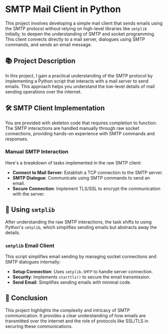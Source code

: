 # SMTP Mail Client in Python

This project involves developing a simple mail client that sends emails using the SMTP protocol without relying on high-level libraries like `smtplib` initially, to deepen the understanding of SMTP and socket programming. This client connects directly to a mail server, dialogues using SMTP commands, and sends an email message.

## 📚 Project Description

In this project, I gain a practical understanding of the SMTP protocol by implementing a Python script that interacts with a mail server to send emails. This approach helps you understand the low-level details of mail sending operations over the internet.

## 🛠️ SMTP Client Implementation

You are provided with skeleton code that requires completion to function. The SMTP interactions are handled manually through raw socket connections, providing hands-on experience with SMTP commands and responses.

### Manual SMTP Interaction

Here's a breakdown of tasks implemented in the raw SMTP client:

- **Connect to Mail Server**: Establish a TCP connection to the SMTP server.
- **SMTP Dialogue**: Communicate using SMTP commands to send an email.
- **Secure Connection**: Implement TLS/SSL to encrypt the communication with the server.

## 📧 Using `smtplib`

After understanding the raw SMTP interactions, the task shifts to using Python's `smtplib`, which simplifies sending emails but abstracts away the details.

### `smtplib` Email Client

This script simplifies email sending by managing socket connections and SMTP dialogues internally:

- **Setup Connection**: Uses `smtplib.SMTP` to handle server connection.
- **Security**: Implements `starttls()` to secure the email transmission.
- **Send Email**: Simplifies sending emails with minimal code.

## 📕 Conclusion

This project highlights the complexity and intricacy of SMTP communication. It provides a clear understanding of how emails are transmitted over the internet and the role of protocols like SSL/TLS in securing these communications.